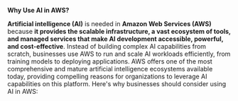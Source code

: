 **Why Use AI in AWS?**

**Artificial intelligence (AI)** is needed in **Amazon Web Services (AWS)** because **it provides the scalable infrastructure, a vast ecosystem of tools, and managed services that make AI development accessible, powerful, and cost-effective**. Instead of building complex AI capabilities from scratch, businesses use AWS to run and scale AI workloads efficiently, from training models to deploying applications.
AWS offers one of the most comprehensive and mature artificial intelligence ecosystems available today, providing compelling reasons for organizations to leverage AI capabilities on this platform. Here's why businesses should consider using AI in AWS:
